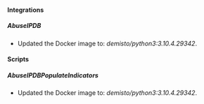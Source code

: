 
#### Integrations
##### AbuseIPDB
- Updated the Docker image to: *demisto/python3:3.10.4.29342*.

#### Scripts
##### AbuseIPDBPopulateIndicators
- Updated the Docker image to: *demisto/python3:3.10.4.29342*.
